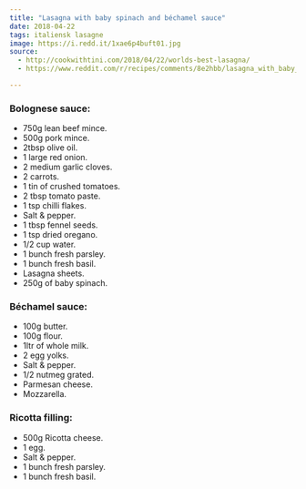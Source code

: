 ```yaml
---
title: "Lasagna with baby spinach and béchamel sauce"
date: 2018-04-22
tags: italiensk lasagne
image: https://i.redd.it/1xae6p4buft01.jpg
source: 
  - http://cookwithtini.com/2018/04/22/worlds-best-lasagna/
  - https://www.reddit.com/r/recipes/comments/8e2hbb/lasagna_with_baby_spinach_and_b%C3%A9chamel_sauce/

---
```


### Bolognese sauce:
- 750g lean beef mince.
- 500g pork mince.
- 2tbsp olive oil.
- 1 large red onion.
- 2 medium garlic cloves.
- 2 carrots.
- 1 tin of crushed tomatoes.
- 2 tbsp tomato paste.
- 1 tsp chilli flakes.
- Salt & pepper.
- 1 tbsp fennel seeds.
- 1 tsp dried oregano.
- 1/2 cup water.
- 1 bunch fresh parsley.
- 1 bunch fresh basil.
- Lasagna sheets.
- 250g of baby spinach.

### Béchamel sauce:
- 100g butter.
- 100g flour.
- 1ltr of whole milk.
- 2 egg yolks.
- Salt & pepper.
- 1/2 nutmeg grated.
- Parmesan cheese.
- Mozzarella.

### Ricotta filling:
- 500g Ricotta cheese.
- 1 egg.
- Salt & pepper.
- 1 bunch fresh parsley.
- 1 bunch fresh basil.
